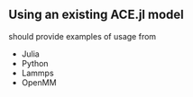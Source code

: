 
## Using an existing ACE.jl model

should provide examples of usage from 
* Julia
* Python
* Lammps
* OpenMM
